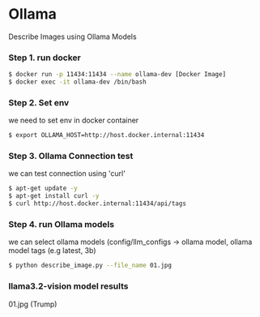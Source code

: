 # Ollama
Describe Images using Ollama Models 

### Step 1. run docker
```bash 
$ docker run -p 11434:11434 --name ollama-dev [Docker Image]
$ docker exec -it ollama-dev /bin/bash
```

### Step 2. Set env 
we need to set env in docker container
```bash
$ export OLLAMA_HOST=http://host.docker.internal:11434
```

### Step 3. Ollama Connection test
we can test connection using 'curl'
```bash
$ apt-get update -y
$ apt-get install curl -y
$ curl http://host.docker.internal:11434/api/tags
```
### Step 4. run Ollama models 
we can select ollama models (config/llm_configs  -> ollama model, ollama model tags (e.g latest, 3b)
``` bash
$ python describe_image.py --file_name 01.jpg
```

### llama3.2-vision model results 
01.jpg (Trump)
